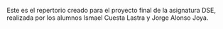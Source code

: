 Este es el repertorio creado para el proyecto final de la asignatura DSE, realizada por los alumnos Ismael Cuesta Lastra y Jorge Alonso Joya.
